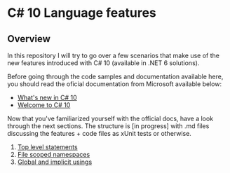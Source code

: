 # C# 10 Language features

## Overview

In this repository I will try to go over a few scenarios that make use of the new features introduced with C# 10 (available in .NET 6 solutions).

Before going through the code samples and documentation available here, you should read the oficial documentation from Microsoft available below:

* [What's new in C# 10](https://docs.microsoft.com/en-us/dotnet/csharp/whats-new/csharp-10)
* [Welcome to C# 10](https://devblogs.microsoft.com/dotnet/welcome-to-csharp-10/)

 Now that you've familiarized yourself with the official docs, have a look through the next sections. The structure is [in progress] with .md files discussing the features + code files as xUnit tests or otherwise.

1. [Top level statements](docs/TopLevelStatements.md)
2. [File scoped namespaces](docs/FileScopedNamespaces.md)
3. [Global and implicit usings](docs/GlobalAndImplicitUsings.md)
